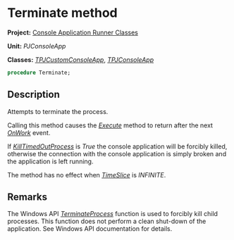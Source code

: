 # Terminate method

**Project:** [Console Application Runner Classes](../API.md)

**Unit:** _PJConsoleApp_

**Classes:** [_TPJCustomConsoleApp_](./TPJCustomConsoleApp.md), [_TPJConsoleApp_](./TPJConsoleApp.md)

```pascal
procedure Terminate;
```

## Description

Attempts to terminate the process.

Calling this method causes the [_Execute_](./TPJCustomConsoleApp-Execute.md) method to return after the next [_OnWork_](./TPJCustomConsoleApp-OnWork.md) event.

If [_KillTimedOutProcess_](./TPJCustomConsoleApp-KillTimedOutProcess.md) is _True_ the console application will be forcibly killed, otherwise the connection with the console application is simply broken and the application is left running.

The method has no effect when [_TimeSlice_](./TPJCustomConsoleApp-TimeSlice.md) is _INFINITE_.

## Remarks

The Windows API [_TerminateProcess_](https://learn.microsoft.com/en-gb/windows/win32/api/processthreadsapi/nf-processthreadsapi-terminateprocess) function is used to forcibly kill child processes. This function does not perform a clean shut-down of the application. See Windows API documentation for details.
